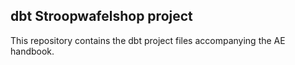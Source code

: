 ## dbt Stroopwafelshop project

This repository contains the dbt project files accompanying the AE handbook.

